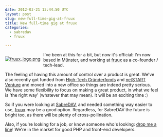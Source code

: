 ```yaml
---
date: 2012-03-21 13:44:50 UTC
layout: post
slug: new-full-time-gig-at-fruux
title: New full-time gig at fruux
categories:
  - sabredav
  - fruux

---
```

<p style="float: left; padding: 0 10px 10px 0">
<a href="https://fruux.com"><img alt="fruux_logo.png" src="http://www.rooftopsolutions.nl/blog/user/files/logos/fruux_logo.png" /></a>
</p>

<p>I've been at this for a bit, but now it's official: I'm now based in Münster, and working at <a href="https://fruux.com/">fruux</a> as a co-founder / tech-lead.</p>

<p>The feeling of having this amount of control over a product is great. We've also recently got funded from <a href="http://www.high-tech-gruenderfonds.de/">High-Tech Gründerfonds</a> and <a href="http://www.netstart-venture.de/">netSTART Venture</a> and moved into a new office so things are indeed pretty serious. We have some flexibility to focus on making a great product, in what we feel is 'the right way' (whatever that may mean). It will be an exciting time :)</p>

<p>So if you were looking at <a href="http://code.google.com/p/sabredav">SabreDAV</a>, and needed something way easier to use, <a href="https://fruux.com/">fruux</a> may be a good option. Regardless, for SabreDAV the future is bright too, as there will be plenty of cross-pollination.</p>

<p>Also, if you're looking for a job, or know someone who's looking: <a href="mailto:evert@fruux.com">drop me a line</a>! We're in the market for good PHP and front-end developers.</p>